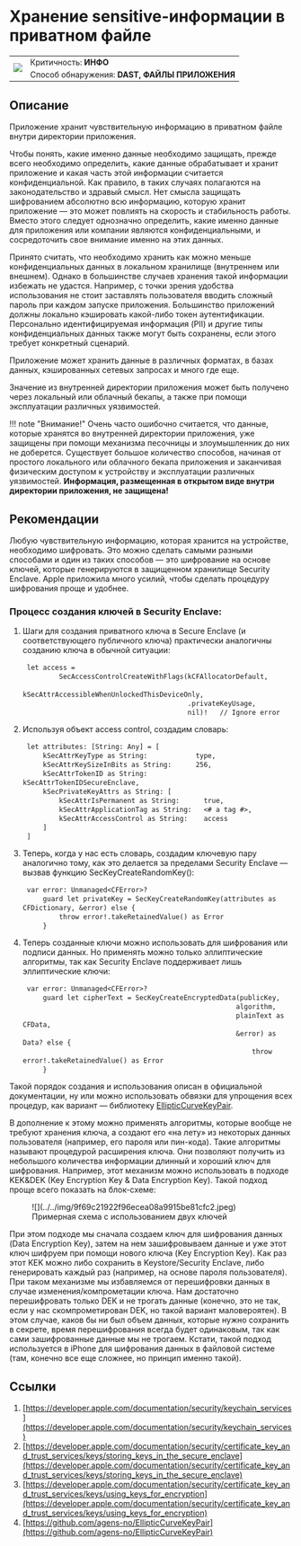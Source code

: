 # Хранение sensitive-информации в приватном файле

<table class='noborder'>
    <colgroup>
      <col/>
      <col/>
    </colgroup>
    <tbody>
      <tr>
        <td rowspan="2"><img src="../../../img/defekt_info.png"/></td>
        <td>Критичность:<strong> ИНФО</strong></td>
      </tr>
      <tr>
        <td>Способ обнаружения:<strong> DAST, ФАЙЛЫ ПРИЛОЖЕНИЯ</strong></td>
      </tr>
    </tbody>
</table>

## Описание

Приложение хранит чувствительную информацию в приватном файле внутри директории приложения.

Чтобы понять, какие именно данные необходимо защищать, прежде всего необходимо определить, какие данные обрабатывает и хранит приложение и какая часть этой информации считается конфиденциальной. Как правило, в таких случаях полагаются на законодательство и здравый смысл. Нет смысла защищать шифрованием абсолютно всю информацию, которую хранит приложение — это может повлиять на скорость и стабильность работы. Вместо этого следует однозначно определить, какие именно данные для приложения или компании являются конфиденциальными, и сосредоточить свое внимание именно на этих данных.

Принято считать, что необходимо хранить как можно меньше конфиденциальных данных в локальном хранилище (внутреннем или внешнем). Однако в большинстве случаев хранения такой информации избежать не удастся. Например, с точки зрения удобства использования не стоит заставлять пользователя вводить сложный пароль при каждом запуске приложения. Большинство приложений должны локально кэшировать какой-либо токен аутентификации. Персонально идентифицируемая информация (PII) и другие типы конфиденциальных данных также могут быть сохранены, если этого требует конкретный сценарий.

Приложение может хранить данные в различных форматах, в базах данных, кэшированных сетевых запросах и много где еще.

Значение из внутренней директории приложения может быть получено через локальный или облачный бекапы, а также при помощи эксплуатации различных уязвимостей.

!!! note "Внимание!"
    Очень часто ошибочно считается, что данные, которые хранятся во внутренней директории приложения, уже защищены при помощи механизма песочницы и злоумышленник до них не доберется. Существует большое количество способов, начиная от простого локального или облачного бекапа приложения и заканчивая физическим доступом к устройству и эксплуатации различных уязвимостей. **Информация, размещенная в открытом виде внутри директории приложения, не защищена!**

## Рекомендации

Любую чувствительную информацию, которая хранится на устройстве, необходимо шифровать. Это можно сделать самыми разными способами и один из таких способов — это шифрование на основе ключей, которые генерируются в защищенном хранилище Security Enclave. Apple приложила много усилий, чтобы сделать процедуру шифрования проще и удобнее. 

### Процесс создания ключей в Security Enclave:

1. Шаги для создания приватного ключа в Secure Enclave (и соответствующего публичного ключа) практически аналогичны созданию ключа в обычной ситуации:

        let access =
                SecAccessControlCreateWithFlags(kCFAllocatorDefault,
                                                kSecAttrAccessibleWhenUnlockedThisDeviceOnly,
                                                .privateKeyUsage,
                                                nil)!   // Ignore error

2. Используя объект access control, создадим словарь:

        let attributes: [String: Any] = [
            kSecAttrKeyType as String:            type,
            kSecAttrKeySizeInBits as String:      256,
            kSecAttrTokenID as String:            kSecAttrTokenIDSecureEnclave,
            kSecPrivateKeyAttrs as String: [
                kSecAttrIsPermanent as String:      true,
                kSecAttrApplicationTag as String:   <# a tag #>,
                kSecAttrAccessControl as String:    access
            ]
        ]

3. Теперь, когда у нас есть словарь, создадим ключевую пару аналогично тому, как это делается за пределами Security Enclave — вызвав функцию SecKeyCreateRandomKey():

        var error: Unmanaged<CFError>?
            guard let privateKey = SecKeyCreateRandomKey(attributes as CFDictionary, &error) else {
                throw error!.takeRetainedValue() as Error
            }

4. Теперь созданные ключи можно использовать для шифрования или подписи данных. Но применять можно только эллиптические алгоритмы, так как Security Enclave поддерживает лишь эллиптические ключи:

        var error: Unmanaged<CFError>?
            guard let cipherText = SecKeyCreateEncryptedData(publicKey,
                                                            algorithm,
                                                            plainText as CFData,
                                                            &error) as Data? else {
                                                                throw error!.takeRetainedValue() as Error
            }

Такой порядок создания и использования описан в официальной документации, ну или можно использовать обвязки для упрощения всех процедур, как вариант — библиотеку [EllipticCurveKeyPair](https://github.com/agens-no/EllipticCurveKeyPair).

В дополнение к этому можно применять алгоритмы, которые вообще не требуют хранения ключа, а создают его «на лету» из некоторых данных пользователя (например, его пароля или пин-кода). Такие алгоритмы называют процедурой расширения ключа. Они позволяют получить из небольшого количества информации длинный и хороший ключ для шифрования. Например, этот механизм можно использовать в подходе KEK&DEK (Key Encryption Key & Data Encryption Key). Такой подход проще всего показать на блок-схеме:

<figure markdown>
![](../../img/9f69c21922f96ecea08a9915be81cfc2.jpeg)
<figcaption>Примерная схема с использованием двух ключей</figcaption>
</figure>

При этом подходе мы сначала создаем ключ для шифрования данных (Data Encryption Key), затем на нем зашифровываем данные и уже этот ключ шифруем при помощи нового ключа (Key Encryption Key). Как раз этот KEK можно либо сохранить в Keystore/Security Enclave, либо генерировать каждый раз (например, на основе пароля пользователя). При таком механизме мы избавляемся от перешифровки данных в случае изменения/компрометации ключа. Нам достаточно перешифровать только DEK и не трогать данные (конечно, это не так, если у нас скомпрометирован DEK, но такой вариант маловероятен). В этом случае, каков бы ни был объем данных, которые нужно сохранить в секрете, время перешифрования всегда будет одинаковым, так как сами зашифрованные данные мы не трогаем. Кстати, такой подход используется в iPhone для шифрования данных в файловой системе (там, конечно все еще сложнее, но принцип именно такой).

## Ссылки

1. [https://developer.apple.com/documentation/security/keychain_services](https://developer.apple.com/documentation/security/keychain_services) 
2. [https://developer.apple.com/documentation/security/certificate_key_and_trust_services/keys/storing_keys_in_the_secure_enclave](https://developer.apple.com/documentation/security/certificate_key_and_trust_services/keys/storing_keys_in_the_secure_enclave) 
3. [https://developer.apple.com/documentation/security/certificate_key_and_trust_services/keys/using_keys_for_encryption](https://developer.apple.com/documentation/security/certificate_key_and_trust_services/keys/using_keys_for_encryption) 
4. [https://github.com/agens-no/EllipticCurveKeyPair](https://github.com/agens-no/EllipticCurveKeyPair) 